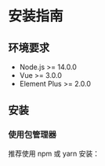 # 安装指南

## 环境要求

- Node.js >= 14.0.0
- Vue >= 3.0.0
- Element Plus >= 2.0.0

## 安装

### 使用包管理器

推荐使用 npm 或 yarn 安装： 